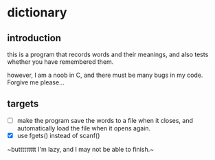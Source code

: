 # dictionary

## introduction

this is a program that records words and their meanings, and also tests whether you have remembered them.

however, I am a noob in C, and there must be many bugs in my code. Forgive me please...

## targets

- [ ] make the program save the words to a file when it closes, and automatically load the file when it opens again.
- [X] use fgets() instead of scanf()

~buttttttttt I'm lazy, and I may not be able to finish.~
